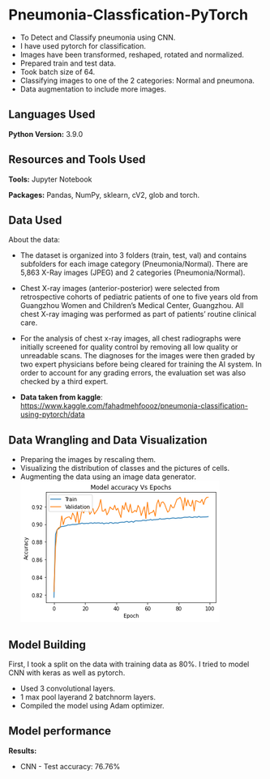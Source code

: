 # Pneumonia-Classfication-PyTorch


* To Detect and Classify pneumonia using CNN. 
* I have used pytorch for classification.
* Images have been transformed, reshaped, rotated and normalized.
* Prepared train and test data.
* Took batch size of 64.
* Classifying images to one of the 2 categories: Normal and pneumona.
* Data augmentation to include more images.

## Languages Used 
**Python Version:** 3.9.0

## Resources and Tools Used
**Tools:** Jupyter Notebook

**Packages:** Pandas, NumPy, sklearn, cV2, glob and torch.

## Data Used
About the data: 
* The dataset is organized into 3 folders (train, test, val) and contains subfolders for each image category (Pneumonia/Normal). There are 5,863 X-Ray images (JPEG) and 2 categories (Pneumonia/Normal).

* Chest X-ray images (anterior-posterior) were selected from retrospective cohorts of pediatric patients of one to five years old from Guangzhou Women and Children’s Medical Center, Guangzhou. All chest X-ray imaging was performed as part of patients’ routine clinical care.

* For the analysis of chest x-ray images, all chest radiographs were initially screened for quality control by removing all low quality or unreadable scans. The diagnoses for the images were then graded by two expert physicians before being cleared for training the AI system. In order to account for any grading errors, the evaluation set was also checked by a third expert.

* **Data taken from kaggle**: https://www.kaggle.com/fahadmehfoooz/pneumonia-classification-using-pytorch/data

## Data Wrangling and Data Visualization
* Preparing the images by rescaling them.
* Visualizing the distribution of classes and the pictures of cells.
* Augmenting the data using an image data generator.
![alt text](https://github.com/fahadmehfooz/Brain-Tumor-Detection-Using-Keras-And-Pytorch-/blob/main/images/__results___62_0.png)

## Model Building 

First, I took a split on the data with training data as 80%. I tried to  model CNN with keras as well as pytorch.

* Used 3 convolutional layers.
* 1 max pool layerand 2 batchnorm layers.
* Compiled the model using Adam optimizer.
## Model performance

**Results:**

* CNN - Test accuracy: 76.76%
